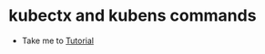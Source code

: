 # kubectx and kubens commands
  - Take me to [Tutorial](https://kodekloud.com/courses/certified-kubernetes-administrator-with-practice-tests/lectures/13056451)
